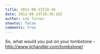 ```yaml
---
title: 2012-08-23T18-36
date: 2012-08-23T18:36:19Z
author: Lee Turner
showtoc: false
comments: true
---
```


So, what would you put on your tombstone - http://www.jjchandler.com/tombstone/

